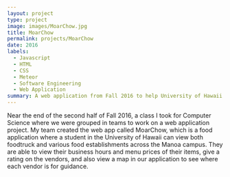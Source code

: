 ```yaml
---
layout: project
type: project
image: images/MoarChow.jpg
title: MoarChow
permalink: projects/MoarChow
date: 2016
labels:
  - Javascript
  - HTML
  - CSS
  - Meteor
  - Software Engineering
  - Web Application
summary: A web application from Fall 2016 to help University of Hawaii students find food establishments on University of Hawaii at Manoa campus.
---
```


<p> Near the end of the second half of Fall 2016, a class I took for Computer Science where we were grouped in teams to work on a web application project. My team created the web app called MoarChow, which is a food application where a student in the University of Hawaii can view both foodtruck and various food establishments across the Manoa campus. They are able to view their business hours and menu prices of their items, give a rating on the vendors, and also view a map in our application to see where each vendor is for guidance. </p>

<p></p>